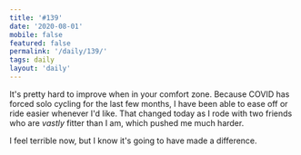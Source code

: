 ```yaml
---
title: '#139'
date: '2020-08-01'
mobile: false
featured: false
permalink: '/daily/139/'
tags: daily
layout: 'daily'
---
```


It's pretty hard to improve when in your comfort zone. Because COVID has forced solo cycling for the last few months, I have been able to ease off or ride easier whenever I'd like. That changed today as I rode with two friends who are _vastly_ fitter than I am, which pushed me much harder.

I feel terrible now, but I know it's going to have made a difference.
